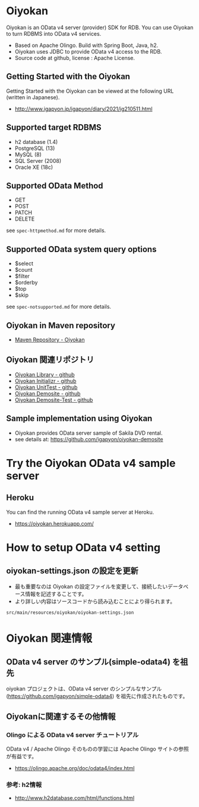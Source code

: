 # Oiyokan

Oiyokan is an OData v4 server (provider) SDK for RDB.
You can use Oiyokan to turn RDBMS into OData v4 services.

- Based on Apache Olingo. Build with Spring Boot, Java, h2.
- Oiyokan uses JDBC to provide OData v4 access to the RDB.
- Source code at github, license : Apache License.

## Getting Started with the Oiyokan

Getting Started with the Oiyokan can be viewed at the following URL  (written in Japanese).

- http://www.igapyon.jp/igapyon/diary/2021/ig210511.html

## Supported target RDBMS

- h2 database (1.4)
- PostgreSQL (13)
- MySQL (8)
- SQL Server (2008)
- Oracle XE (18c)

## Supported OData Method

- GET
- POST
- PATCH
- DELETE

see `spec-httpmethod.md` for more details.

## Supported OData system query options

- $select
- $count
- $filter
- $orderby
- $top
- $skip

see `spec-notsupported.md` for more details.

## Oiyokan in Maven repository

- [Maven Repository - Oiyokan](https://mvnrepository.com/artifact/jp.igapyon.oiyokan)

## Oiyokan 関連リポジトリ 

- [Oiyokan Library - github](https://github.com/igapyon/oiyokan)
- [Oiyokan Initializr - github](https://github.com/igapyon/oiyokan-initializr)
- [Oiyokan UnitTest - github](https://github.com/igapyon/oiyokan-unittest)
- [Oiyokan Demosite - github](https://github.com/igapyon/oiyokan-demosite)
- [Oiyokan Demosite-Test - github](https://github.com/igapyon/oiyokan-demosite-test)

## Sample implementation using Oiyokan

- Oiyokan provides OData server sample of Sakila DVD rental.
- see details at: https://github.com/igapyon/oiyokan-demosite

# Try the Oiyokan OData v4 sample server

## Heroku

You can find the running OData v4 sample server at Heroku.

- https://oiyokan.herokuapp.com/

# How to setup OData v4 setting

## oiyokan-settings.json の設定を更新

- 最も重要なのは Oiyokan の設定ファイルを変更して、接続したいデータベース情報を記述することです。
- より詳しい内容はソースコードから読み込むことにより得られます。

```sh
src/main/resources/oiyokan/oiyokan-settings.json
```

# Oiyokan 関連情報

## OData v4 server のサンプル(simple-odata4) を祖先

oiyokan プロジェクトは、OData v4 server のシンプルなサンプル(https://github.com/igapyon/simple-odata4) を祖先に作成されたものです。

## Oiyokanに関連するその他情報

### Olingo による OData v4 server チュートリアル

OData v4 / Apache Olingo そのものの学習には Apache Olingo サイトの参照が有益です。

- https://olingo.apache.org/doc/odata4/index.html

### 参考: h2情報

- http://www.h2database.com/html/functions.html
